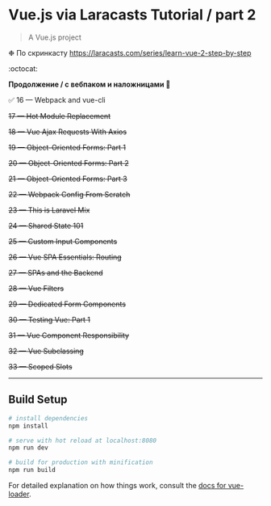 # Vue.js via Laracasts Tutorial / part 2

> A Vue.js project

❉ По скринкасту https://laracasts.com/series/learn-vue-2-step-by-step

:octocat:

**Продолжение / с вебпаком и наложницами  :new_moon_with_face:**

:white_check_mark: 16 — Webpack and vue-cli

~~17 — Hot Module Replacement~~

~~18 — Vue Ajax Requests With Axios~~

~~19 — Object-Oriented Forms: Part 1~~

~~20 — Object-Oriented Forms: Part 2~~

~~21 — Object-Oriented Forms: Part 3~~

~~22 — Webpack Config From Scratch~~

~~23 — This is Laravel Mix~~

~~24 — Shared State 101~~

~~25 — Custom Input Components~~

~~26 — Vue SPA Essentials: Routing~~

~~27 — SPAs and the Backend~~

~~28 — Vue Filters~~

~~29 — Dedicated Form Components~~

~~30 — Testing Vue: Part 1~~

~~31 — Vue Component Responsibility~~

~~32 — Vue Subclassing~~

~~33 — Scoped Slots~~


---

## Build Setup

``` bash
# install dependencies
npm install

# serve with hot reload at localhost:8080
npm run dev

# build for production with minification
npm run build
```

For detailed explanation on how things work, consult the [docs for vue-loader](http://vuejs.github.io/vue-loader).
